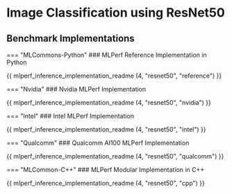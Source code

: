 # Image Classification using ResNet50 

## Benchmark Implementations
=== "MLCommons-Python"
    ### MLPerf Reference Implementation in Python
    
{{ mlperf_inference_implementation_readme (4, "resnet50", "reference") }}

=== "Nvidia"
    ### Nvidia MLPerf Implementation
    
{{ mlperf_inference_implementation_readme (4, "resnet50", "nvidia") }}

=== "Intel"
    ### Intel MLPerf Implementation
    
{{ mlperf_inference_implementation_readme (4, "resnet50", "intel") }}

=== "Qualcomm"
    ### Qualcomm AI100 MLPerf Implementation
    
{{ mlperf_inference_implementation_readme (4, "resnet50", "qualcomm") }}

=== "MLCommon-C++"
    ### MLPerf Modular Implementation in C++
    
{{ mlperf_inference_implementation_readme (4, "resnet50", "cpp") }}
